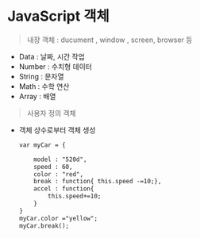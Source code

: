 # JavaScript 객체

> 내장 객체 : ducument , window , screen, browser 등

 - Data : 날짜, 시간 작업
 - Number : 수치형 데이터
 - String : 문자열
 - Math : 수학 연산
 - Array : 배열

> 사용자 정의 객체

- 객체 상수로부터 객체 생성
    
    ~~~html
    var myCar = {

        model : "520d",
        speed : 60,
        color : "red",
        break : function{ this.speed -=10;},
        accel : function{
            this.speed+=10;
        }
    }
    myCar.color ="yellow";
    myCar.break();
    ~~~

